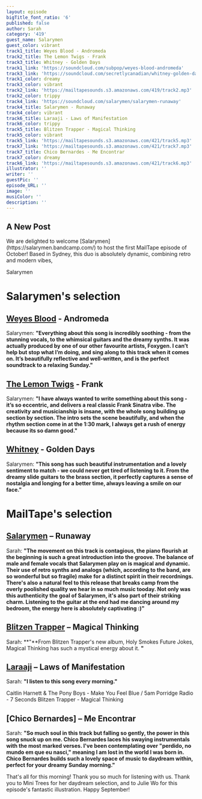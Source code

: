 ```yaml
---
layout: episode
bigTitle_font_ratio: '6'
published: false
author: Sarah
category: '419'
guest_name: Salarymen
guest_color: vibrant
track1_title: Weyes Blood - Andromeda
track2_title: The Lemon Twigs - Frank
track3_title: Whitney - Golden Days
track1_link: 'https://soundcloud.com/subpop/weyes-blood-andromeda'
track3_link: 'https://soundcloud.com/secretlycanadian/whitney-golden-days-1'
track1_color: dreamy
track3_color: vibrant
track2_link: 'https://mailtapesounds.s3.amazonaws.com/419/track2.mp3'
track2_color: trippy
track4_link: 'https://soundcloud.com/salarymen/salarymen-runaway'
track4_title: Salarymen - Runaway
track4_color: vibrant
track6_title: Laraaji - Laws of Manifestation
track6_color: trippy
track5_title: Blitzen Trapper - Magical Thinking
track5_color: vibrant
track5_link: 'https://mailtapesounds.s3.amazonaws.com/421/track5.mp3'
track7_link: 'https://mailtapesounds.s3.amazonaws.com/421/track7.mp3'
track7_title: Chico Bernardes - Me Encontrar
track7_color: dreamy
track6_link: 'https://mailtapesounds.s3.amazonaws.com/421/track6.mp3'
illustrator: ''
writer: ''
guestPic: ''
episode_URL: ''
image: ''
musiColor: ''
description: ''
---
```

## A New Post

<p id="introduction">We are delighted  to welcome [Salarymen](https://salarymen.bandcamp.com/) to host the first MailTape episode of October! Based in Sydney, this duo is absolutely dynamic, combining retro and modern vibes, 

Salarymen 

</p>

# Salarymen's selection

## [Weyes Blood](https://weyesblood.bandcamp.com/) - Andromeda
Salarymen: **"**Everything about this song is incredibly soothing - from the stunning vocals, to the whimsical guitars and the dreamy synths. It was actually produced by one of our other favourite artists, Foxygen. I can’t help but stop what I’m doing, and sing along to this track when it comes on. It’s beautifully reflective and well-written, and is the perfect soundtrack to a relaxing Sunday.**"**

## [The Lemon Twigs](https://thelemontwigs.bandcamp.com/) - Frank
Salarymen: **"**I have always wanted to write something about this song - it’s so eccentric, and delivers a real classic Frank Sinatra vibe. The creativity and musicianship is insane, with the whole song building up section by section. The intro sets the scene beautifully, and when the rhythm section come in at the 1:30 mark, I always get a rush of energy because its so damn good.**"** 

## [Whitney](https://whitneychicago.bandcamp.com/) - Golden Days
Salarymen: **"**This song has such beautiful instrumentation and a lovely sentiment to match - we could never get tired of listening to it. From the dreamy slide guitars to the brass section, it perfectly captures a sense of nostalgia and longing for a better time, always leaving a smile on our face.**"**

# MailTape's selection

## [Salarymen](https://salarymen.bandcamp.com/) – Runaway
Sarah: **"**The movement on this track is contagious, the piano flourish at the beginning is such a great introduction into the groove. The balance of male and female vocals that Salarymen play on is magical and dynamic. Their use of retro synths and analogs (which, according to the band, are so wonderful but so fragile) make for a distinct spirit in their recordnings. There's also a natural feel to this release that breaks camp from the overly poolished quality we hear in so much music tooday. Not only was this authenticity the goal of Salarymen, it's also part of their striking charm. Listening to the guitar at the end had me dancing around my bedroom, the energy here is absolutely captivating :)**"**

## [Blitzen Trapper](https://www.facebook.com/hiigenevieve/) – Magical Thinking
Sarah: **"**From Blitzen Trapper's new album, Holy Smokes Future Jokes, Magical Thinking has such a mystical energy about it. **"**

## [Laraaji](https://fengsuave.bandcamp.com/) – Laws of Manifestation
Sarah: **"**I listen to this song every morning.**"**

Caitlin Harnett & The Pony Boys - Make You Feel Blue / 5am
Porridge Radio - 7 Seconds
Blitzen Trapper - Magical Thinking


## [Chico Bernardes] – Me Encontrar
Sarah: **"**So much soul in this track but falling so gently, the power in this song snuck up on me. Chico Bernardes laces his swaying instrumentals with the most marked verses. I've been contemplating over "perdido, no mundo em que eu nasci," meaning I am lost in the world I was born in. Chico Bernardes builds such a lovely space of music to daydream within, perfect for your dreamy Sunday morning.**"**

<p id="outroduction">That's all for this morning! Thank you so much for listening with us. Thank you to Mini Trees for her daydream selection, and to Julie Wo for this episode's fantastic illustration. Happy September!</p>

